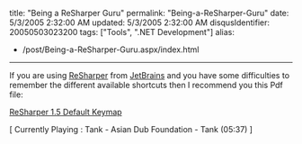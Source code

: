 title: "Being a ReSharper Guru"
permalink: "Being-a-ReSharper-Guru"
date: 5/3/2005 2:32:00 AM
updated: 5/3/2005 2:32:00 AM
disqusIdentifier: 20050503023200
tags: ["Tools", ".NET Development"]
alias:
 - /post/Being-a-ReSharper-Guru.aspx/index.html
---
If you are using [ReSharper](http://www.jetbrains.com/resharper/) 
from [JetBrains](http://www.jetbrains.com) and you have some 
difficulties to remember the different available shortcuts then I recommend you 
this Pdf file:

[ReSharper 
1.5 Default Keymap](http://www.jetbrains.com/resharper/documentation/1.5_ReferenceCard.pdf)
<!-- more -->

[ Currently Playing : Tank - Asian Dub Foundation - Tank (05:37) 
]

